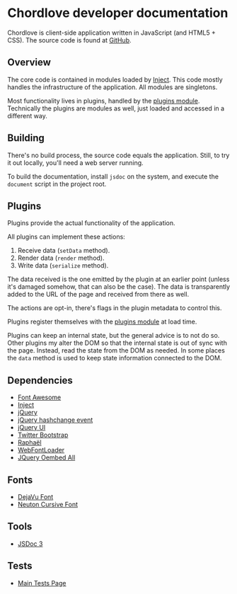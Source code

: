 Chordlove developer documentation
=================================

Chordlove is client-side application written in JavaScript (and HTML5 + CSS).
The source code is found at [GitHub](https://github.com/chordlove/chordlove).

Overview
--------

The core code is contained in modules loaded by [Inject](http://www.injectjs.com/).
This code mostly handles the infrastructure of the application.
All modules are singletons.

Most functionality lives in plugins, handled by the [plugins module](module-plugins.html).
Technically the plugins are modules as well, just loaded and accessed in a different way.

Building
--------

There's no build process, the source code equals the application.
Still, to try it out locally, you'll need a web server running.

To build the documentation, install `jsdoc` on the system, and execute the `document` script in the project root.

Plugins
-------

Plugins provide the actual functionality of the application.

All plugins can implement these actions:

1. Receive data (`setData` method).
2. Render data (`render` method).
3. Write data (`serialize` method).

The data received is the one emitted by the plugin at an earlier point (unless it's damaged somehow, that can also be the case). The data is transparently added to the URL of the page and received from there as well.

The actions are opt-in, there's flags in the plugin metadata to control this.

Plugins register themselves with the [plugins module](module-plugins.html) at load time.

Plugins can keep an internal state, but the general advice is to not do so. Other plugins my alter the DOM so that the internal state is out of sync with the page. Instead, read the state from the DOM as needed. In some places the `data` method is used to keep state information connected to the DOM.

Dependencies
------------

* [Font Awesome](http://fortawesome.github.io/Font-Awesome/)
* [Inject](http://www.injectjs.com/)
* [jQuery](http://jquery.com/)
* [jQuery hashchange event](https://github.com/GerHobbelt/jquery-hashchange)
* [jQuery UI](http://jqueryui.com/)
* [Twitter Bootstrap](http://twitter.github.io/bootstrap/)
* [Raphaël](http://raphaeljs.com/)
* [WebFontLoader](https://github.com/typekit/webfontloader)
* [JQuery Oembed All](https://github.com/starfishmod/jquery-oembed-all)

Fonts
-----

* [DejaVu Font](http://dejavu-fonts.org/wiki/Main_Page)
* [Neuton Cursive Font](https://edgewebfonts.adobe.com/)

Tools
-----

* [JSDoc 3](https://github.com/jsdoc3/jsdoc)

Tests
-----

* [Main Tests Page](../tests/)


